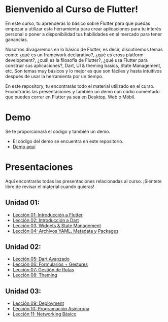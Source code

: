 # Bienvenido al Curso de Flutter!

En este curso, tu aprenderás lo básico sobre Flutter para que puedas empezar a utilizar esta herramienta para crear aplicaciones para tu interés personal o poner a disponibilidad tus habilidades en el mercado para tener ganancias.

Nosotros divagaremos en lo básico de Flutter, es decir, discutiremos temas como: ¿qué es un framework declarativo?, ¿qué es cross platform development?, ¿cuál es la filosofía de Flutter?, ¿qué usa Flutter para construir sus aplicaciones?, Dart, UI & theming basics, State Management, etc.
Son temas muy básicos y lo mejor es que son fáciles y hasta intuitivos después de usar la herramienta por un tiempo.

En este repository, tu encontrarás todo el material utilizado en el curso. Encontrarás las presentaciones y también un demo con códio comentado que puedes correr en Flutter ya sea en Desktop, Web o Móbil.

# Demo

Se te proporcionará el código y también un demo.

- El código del demo se encuentra en este repositorio.
- [Demo aquí](https://kevinhern.github.io/flutter_course_demo/)

# Presentaciones

Aquí encontrarás todas las presentaciones relacionadas al curso. ¡Siéntete libre de revisar el material cuando quieras!

## Unidad 01:

- [Lección 01: Introducción a Flutter](https://view.genial.ly/62bb260623d2fd0011c291d9/presentation-fluttercourse-ui0101-introduction)
- [Lección 02: Introducción a Dart](https://view.genial.ly/62bba176f40f700010b4406f/presentation-fluttercourse-ui0102-dartintroduction)
- [Lección 03: Widgets & State Management](https://view.genial.ly/62bde6dc1d2a91001107ca9c/presentation-fluttercourse-u0103-widgets)
- [Lección 04: Archivos YAML, Metadata y Packages](https://view.genial.ly/62be7ac28ca4d4001122cbd8/presentation-fluttercourse-u0104-packages)

## Unidad 02:
- [Lección 05: Dart Avanzado](https://view.genial.ly/62c70d4dfce56c0018615d2c/presentation-fluttercourse-u0201advanceddart)
- [Lección 06: Formularios + Gestures](https://view.genial.ly/62c738542c7af200113c8f29/presentation-fluttercourse-u0202-formsgestures)
- [Lección 07: Gestión de Rutas](https://view.genial.ly/62c8369e7e49a50012af09ec/presentation-fluttercourse-u0203-routemanagement)
- [Lección 08: Theming](https://view.genial.ly/62c862371fa1e1001058bedc/presentation-fluttercourse-u0204-theming)

## Unidad 03:
- [Lección 09: Deployment](https://view.genial.ly/62cc8f445b0e96001122abe5/presentation-fluttercourse-u0301-deployment)
- [Lección 10: Programación Asíncrona](https://view.genial.ly/62ca319584cbd500183aff65/presentation-fluttercourse-u0302-asynchronousprogramming)
- [Lección 11: Networking Básico](https://view.genial.ly/62cccc4cc8259b00123a4b40/presentation-fluttercourse-u0303-basicnetworking)
